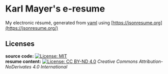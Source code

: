 # Karl Mayer's e-resume
My electronic résumé, generated from [yaml](https://github.com/karlmayer/e-resume/blob/main/resume/resume.yaml) using [https://jsonresume.org](https://jsonresume.org/)


## Licenses
**source code:** [![License: MIT](https://img.shields.io/badge/License-MIT-yellow.svg)](https://opensource.org/licenses/MIT)  
**resume content:** [![License: CC BY-ND 4.0](https://licensebuttons.net/l/by-nd/4.0/80x15.png)](https://creativecommons.org/licenses/by-nd/4.0/) _Creative Commons Attribution-NoDerivates 4.0 International_
